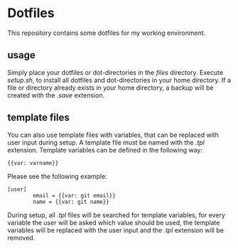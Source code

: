 # Dotfiles

This repository contains some dotfiles for my working environment.

## usage
Simply place your dotfiles or dot-directories in the *files* directory. Execute *setup.sh*, to install all dotfiles and dot-directories in your home directory. If a file or directory already exists in your home directory, a backup will be created with the *.save* extension.

## template files
You can also use template files with variables, that can be replaced with user input during setup. A template file must be named with the *.tpl* extension. Template variables can be defined in the following way:
```
{{var: varname}}
```

Please see the following example:
```
[user]
        email = {{var: git email}}
        name = {{var: git name}}
```

During setup, all *.tpl* files will be searched for template variables, for every variable the user will be asked which value should be used, the template variables will be replaced with the user input and the *.tpl* extension will be removed.

